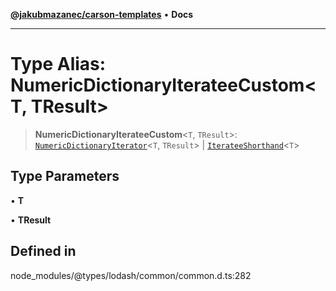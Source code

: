 [**@jakubmazanec/carson-templates**](../../../README.md) • **Docs**

---

# Type Alias: NumericDictionaryIterateeCustom\<T, TResult\>

> **NumericDictionaryIterateeCustom**\<`T`, `TResult`\>:
> [`NumericDictionaryIterator`](NumericDictionaryIterator.md)\<`T`, `TResult`\> \|
> [`IterateeShorthand`](IterateeShorthand.md)\<`T`\>

## Type Parameters

• **T**

• **TResult**

## Defined in

node_modules/@types/lodash/common/common.d.ts:282
